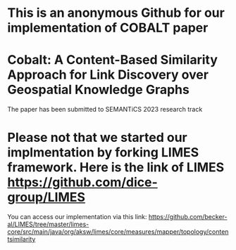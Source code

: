 # This is an anonymous Github for our implementation of COBALT paper  
# Cobalt: A Content-Based Similarity Approach for Link Discovery over Geospatial Knowledge Graphs

The paper has been submitted to SEMANTiCS 2023 research track 

# Please not that we started our implmentation by forking LIMES framework. Here is the link of LIMES https://github.com/dice-group/LIMES

You can access our implementation via this link:
https://github.com/becker-al/LIMES/tree/master/limes-core/src/main/java/org/aksw/limes/core/measures/mapper/topology/contentsimilarity
